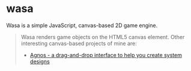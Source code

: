 # wasa

Wasa is a simple JavaScript, canvas-based 2D game engine.

> Wasa renders game objects on the HTML5 canvas element. Other interesting canvas-based projects of mine are:
> - [Agnos - a drag-and-drop interface to help you create system designs](https://github.com/agnos-cloud/agnos-web-hub)
